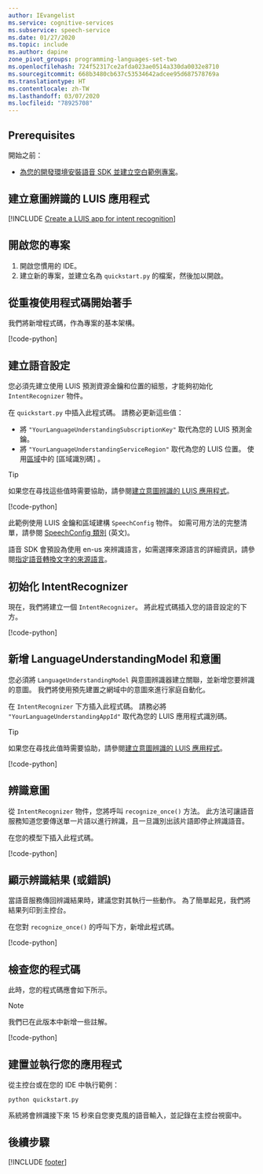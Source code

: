 ```yaml
---
author: IEvangelist
ms.service: cognitive-services
ms.subservice: speech-service
ms.date: 01/27/2020
ms.topic: include
ms.author: dapine
zone_pivot_groups: programming-languages-set-two
ms.openlocfilehash: 724f52317ce2afda023ae0514a330da0032e8710
ms.sourcegitcommit: 668b3480cb637c53534642adcee95d687578769a
ms.translationtype: HT
ms.contentlocale: zh-TW
ms.lasthandoff: 03/07/2020
ms.locfileid: "78925708"
---
```

## <a name="prerequisites"></a>Prerequisites

開始之前：

* <a href="~/articles/cognitive-services/Speech-Service/quickstarts/setup-platform.md" target="_blank">為您的開發環境安裝語音 SDK 並建立空白範例專案<span class="docon docon-navigate-external x-hidden-focus"></span></a>。

## <a name="create-a-luis-app-for-intent-recognition"></a>建立意圖辨識的 LUIS 應用程式

[!INCLUDE [Create a LUIS app for intent recognition](../luis-sign-up.md)]

## <a name="open-your-project"></a>開啟您的專案

1. 開啟您慣用的 IDE。
2. 建立新的專案，並建立名為 `quickstart.py` 的檔案，然後加以開啟。

## <a name="start-with-some-boilerplate-code"></a>從重複使用程式碼開始著手

我們將新增程式碼，作為專案的基本架構。

[!code-python[](~/samples-cognitive-services-speech-sdk/quickstart/python/intent-recognition/quickstart.py?range=5-7)]

## <a name="create-a-speech-configuration"></a>建立語音設定

您必須先建立使用 LUIS 預測資源金鑰和位置的組態，才能夠初始化 `IntentRecognizer` 物件。

在 `quickstart.py` 中插入此程式碼。 請務必更新這些值：

* 將 `"YourLanguageUnderstandingSubscriptionKey"` 取代為您的 LUIS 預測金鑰。
* 將 `"YourLanguageUnderstandingServiceRegion"` 取代為您的 LUIS 位置。 使用[區域](https://aka.ms/speech/sdkregion)中的 [區域識別碼]  。

>[!TIP]
> 如果您在尋找這些值時需要協助，請參閱[建立意圖辨識的 LUIS 應用程式](#create-a-luis-app-for-intent-recognition)。

[!code-python[](~/samples-cognitive-services-speech-sdk/quickstart/python/intent-recognition/quickstart.py?range=12)]

此範例使用 LUIS 金鑰和區域建構 `SpeechConfig` 物件。 如需可用方法的完整清單，請參閱 [SpeechConfig 類別](https://docs.microsoft.com/python/api/azure-cognitiveservices-speech/azure.cognitiveservices.speech.speechconfig) \(英文\)。

語音 SDK 會預設為使用 en-us 來辨識語言，如需選擇來源語言的詳細資訊，請參閱[指定語音轉換文字的來源語言](../../../../how-to-specify-source-language.md)。

## <a name="initialize-an-intentrecognizer"></a>初始化 IntentRecognizer

現在，我們將建立一個 `IntentRecognizer`。 將此程式碼插入您的語音設定的下方。

[!code-python[](~/samples-cognitive-services-speech-sdk/quickstart/python/intent-recognition/quickstart.py?range=15)]

## <a name="add-a-languageunderstandingmodel-and-intents"></a>新增 LanguageUnderstandingModel 和意圖

您必須將 `LanguageUnderstandingModel` 與意圖辨識器建立關聯，並新增您要辨識的意圖。 我們將使用預先建置之網域中的意圖來進行家庭自動化。

在 `IntentRecognizer` 下方插入此程式碼。 請務必將 `"YourLanguageUnderstandingAppId"` 取代為您的 LUIS 應用程式識別碼。 

>[!TIP]
> 如果您在尋找此值時需要協助，請參閱[建立意圖辨識的 LUIS 應用程式](#create-a-luis-app-for-intent-recognition)。

[!code-python[](~/samples-cognitive-services-speech-sdk/quickstart/python/intent-recognition/quickstart.py?range=19-27)]

## <a name="recognize-an-intent"></a>辨識意圖

從 `IntentRecognizer` 物件，您將呼叫 `recognize_once()` 方法。 此方法可讓語音服務知道您要傳送單一片語以進行辨識，且一旦識別出該片語即停止辨識語音。

在您的模型下插入此程式碼。

[!code-python[](~/samples-cognitive-services-speech-sdk/quickstart/python/intent-recognition/quickstart.py?range=35)]

## <a name="display-the-recognition-results-or-errors"></a>顯示辨識結果 (或錯誤)

當語音服務傳回辨識結果時，建議您對其執行一些動作。 為了簡單起見，我們將結果列印到主控台。

在您對 `recognize_once()` 的呼叫下方，新增此程式碼。

[!code-python[](~/samples-cognitive-services-speech-sdk/quickstart/python/intent-recognition/quickstart.py?range=38-47)]

## <a name="check-your-code"></a>檢查您的程式碼

此時，您的程式碼應會如下所示。

> [!NOTE]
> 我們已在此版本中新增一些註解。

[!code-python[](~/samples-cognitive-services-speech-sdk/quickstart/python/intent-recognition/quickstart.py?range=5-47)]

## <a name="build-and-run-your-app"></a>建置並執行您的應用程式

從主控台或在您的 IDE 中執行範例：

```
python quickstart.py
```

系統將會辨識接下來 15 秒來自您麥克風的語音輸入，並記錄在主控台視窗中。

## <a name="next-steps"></a>後續步驟

[!INCLUDE [footer](./footer.md)]
